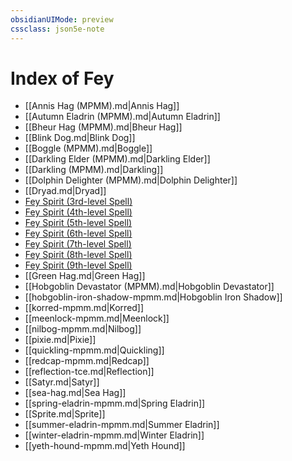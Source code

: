 ```yaml
---
obsidianUIMode: preview
cssclass: json5e-note
---
```

# Index of Fey

- [[Annis Hag (MPMM).md\|Annis Hag]]
- [[Autumn Eladrin (MPMM).md\|Autumn Eladrin]]
- [[Bheur Hag (MPMM).md\|Bheur Hag]]
- [[Blink Dog.md\|Blink Dog]]
- [[Boggle (MPMM).md\|Boggle]]
- [[Darkling Elder (MPMM).md\|Darkling Elder]]
- [[Darkling (MPMM).md\|Darkling]]
- [[Dolphin Delighter (MPMM).md\|Dolphin Delighter]]
- [[Dryad.md\|Dryad]]
- [Fey Spirit (3rd-level Spell)](fey-spirit-3rd-level-spell-tce.md)
- [Fey Spirit (4th-level Spell)](fey-spirit-4th-level-spell-tce.md)
- [Fey Spirit (5th-level Spell)](fey-spirit-5th-level-spell-tce.md)
- [Fey Spirit (6th-level Spell)](fey-spirit-6th-level-spell-tce.md)
- [Fey Spirit (7th-level Spell)](fey-spirit-7th-level-spell-tce.md)
- [Fey Spirit (8th-level Spell)](fey-spirit-8th-level-spell-tce.md)
- [Fey Spirit (9th-level Spell)](fey-spirit-9th-level-spell-tce.md)
- [[Green Hag.md\|Green Hag]]
- [[Hobgoblin Devastator (MPMM).md\|Hobgoblin Devastator]]
- [[hobgoblin-iron-shadow-mpmm.md\|Hobgoblin Iron Shadow]]
- [[korred-mpmm.md\|Korred]]
- [[meenlock-mpmm.md\|Meenlock]]
- [[nilbog-mpmm.md\|Nilbog]]
- [[pixie.md\|Pixie]]
- [[quickling-mpmm.md\|Quickling]]
- [[redcap-mpmm.md\|Redcap]]
- [[reflection-tce.md\|Reflection]]
- [[Satyr.md\|Satyr]]
- [[sea-hag.md\|Sea Hag]]
- [[spring-eladrin-mpmm.md\|Spring Eladrin]]
- [[Sprite.md\|Sprite]]
- [[summer-eladrin-mpmm.md\|Summer Eladrin]]
- [[winter-eladrin-mpmm.md\|Winter Eladrin]]
- [[yeth-hound-mpmm.md\|Yeth Hound]]
